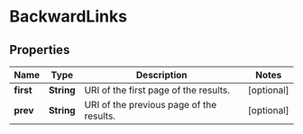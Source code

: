 

# BackwardLinks


## Properties

| Name | Type | Description | Notes |
|------------ | ------------- | ------------- | -------------|
|**first** | **String** | URI of the first page of the results. |  [optional] |
|**prev** | **String** | URI of the previous page of the results. |  [optional] |



